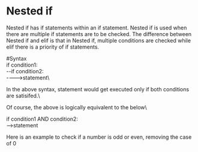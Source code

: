 # Nested if

Nested if has if statements within an if statement. Nested if is used when there are multiple if statements are to be checked. 
The difference between Nested if and elif is that in Nested if, multiple conditions are checked while elif there is a priority of if statements.


#Syntax\
if condition1:\
--if condition2:\
---->statement\

In the above syntax, statement would get executed only if both conditions are satisifed.\

Of course, the above is logically equivalent to the below\

if condition1 AND condition2:\
-->statement

Here is an example to check if a number is odd or even, removing the case of 0


